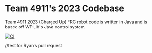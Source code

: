 # Team 4911's 2023 Codebase
Team 4911 2023 (Charged Up) FRC robot code is written in Java and is based off WPILib's Java control system.

[![CI](https://github.com/frc4911/2023-ChargedUp-public/actions/workflows/main.yml/badge.svg)](https://github.com/frc4911/2023-ChargedUp-public/actions/workflows/main.yml)

//test for Ryan's pull request